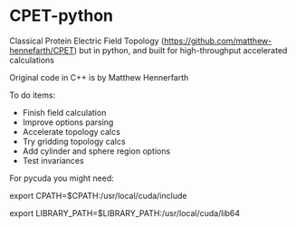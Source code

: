 # CPET-python

Classical Protein Electric Field Topology (https://github.com/matthew-hennefarth/CPET) but in python, and built for high-throughput accelerated calculations

Original code in C++ is by Matthew Hennerfarth

To do items:

- Finish field calculation
- Improve options parsing
- Accelerate topology calcs
- Try gridding topology calcs
- Add cylinder and sphere region options
- Test invariances

For pycuda you might need:

export CPATH=$CPATH:/usr/local/cuda/include

export LIBRARY_PATH=$LIBRARY_PATH:/usr/local/cuda/lib64
